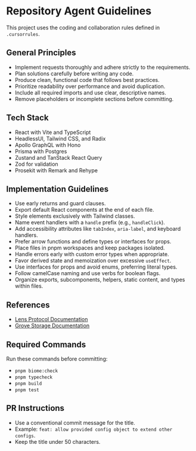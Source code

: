 # Repository Agent Guidelines

This project uses the coding and collaboration rules defined in `.cursorrules`.

## General Principles

- Implement requests thoroughly and adhere strictly to the requirements.
- Plan solutions carefully before writing any code.
- Produce clean, functional code that follows best practices.
- Prioritize readability over performance and avoid duplication.
- Include all required imports and use clear, descriptive names.
- Remove placeholders or incomplete sections before committing.

## Tech Stack

- React with Vite and TypeScript
- HeadlessUI, Tailwind CSS, and Radix
- Apollo GraphQL with Hono
- Prisma with Postgres
- Zustand and TanStack React Query
- Zod for validation
- Prosekit with Remark and Rehype

## Implementation Guidelines

- Use early returns and guard clauses.
- Export default React components at the end of each file.
- Style elements exclusively with Tailwind classes.
- Name event handlers with a `handle` prefix (e.g., `handleClick`).
- Add accessibility attributes like `tabIndex`, `aria-label`, and keyboard handlers.
- Prefer arrow functions and define types or interfaces for props.
- Place files in pnpm workspaces and keep packages isolated.
- Handle errors early with custom error types when appropriate.
- Favor derived state and memoization over excessive `useEffect`.
- Use interfaces for props and avoid enums, preferring literal types.
- Follow camelCase naming and use verbs for boolean flags.
- Organize exports, subcomponents, helpers, static content, and types within files.

## References

- [Lens Protocol Documentation](https://lens.xyz/docs/protocol)
- [Grove Storage Documentation](https://lens.xyz/docs/storage)

## Required Commands

Run these commands before committing:

- `pnpm biome:check`
- `pnpm typecheck`
- `pnpm build`
- `pnpm test`

## PR Instructions

- Use a conventional commit message for the title.
- Example: `feat: allow provided config object to extend other configs`.
- Keep the title under 50 characters.
